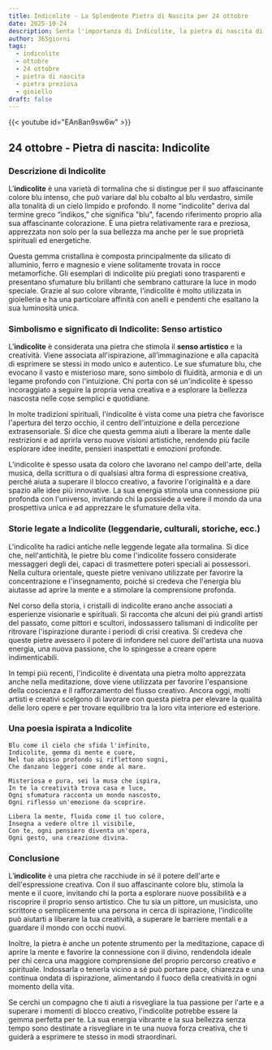 ```yaml
---
title: Indicolite - La Splendente Pietra di Nascita per 24 ottobre
date: 2025-10-24
description: Senta l'importanza di Indicolite, la pietra di nascita di 24 ottobre che simboleggia Senso artistico. Lasci che la sua bellezza e il suo significato illuminino la sua giornata.
author: 365giorni
tags:
  - indicolite
  - ottobre
  - 24 ottobre
  - pietra di nascita
  - pietra preziosa
  - gioiello
draft: false
---
```


{{< youtube id="EAn8an9sw6w" >}}

## 24 ottobre - Pietra di nascita: Indicolite

### Descrizione di Indicolite

L’**indicolite** è una varietà di tormalina che si distingue per il suo affascinante colore blu intenso, che può variare dal blu cobalto al blu verdastro, simile alla tonalità di un cielo limpido e profondo. Il nome “indicolite” deriva dal termine greco “indikos,” che significa "blu", facendo riferimento proprio alla sua affascinante colorazione. È una pietra relativamente rara e preziosa, apprezzata non solo per la sua bellezza ma anche per le sue proprietà spirituali ed energetiche.

Questa gemma cristallina è composta principalmente da silicato di alluminio, ferro e magnesio e viene solitamente trovata in rocce metamorfiche. Gli esemplari di indicolite più pregiati sono trasparenti e presentano sfumature blu brillanti che sembrano catturare la luce in modo speciale. Grazie al suo colore vibrante, l'indicolite è molto utilizzata in gioielleria e ha una particolare affinità con anelli e pendenti che esaltano la sua luminosità unica.

### Simbolismo e significato di Indicolite: Senso artistico

L’**indicolite** è considerata una pietra che stimola il **senso artistico** e la creatività. Viene associata all'ispirazione, all’immaginazione e alla capacità di esprimere se stessi in modo unico e autentico. Le sue sfumature blu, che evocano il vasto e misterioso mare, sono simbolo di fluidità, armonia e di un legame profondo con l'intuizione. Chi porta con sé un'indicolite è spesso incoraggiato a seguire la propria vena creativa e a esplorare la bellezza nascosta nelle cose semplici e quotidiane.

In molte tradizioni spirituali, l'indicolite è vista come una pietra che favorisce l'apertura del terzo occhio, il centro dell'intuizione e della percezione extrasensoriale. Si dice che questa gemma aiuti a liberare la mente dalle restrizioni e ad aprirla verso nuove visioni artistiche, rendendo più facile esplorare idee inedite, pensieri inaspettati e emozioni profonde.

L’indicolite è spesso usata da coloro che lavorano nel campo dell'arte, della musica, della scrittura o di qualsiasi altra forma di espressione creativa, perché aiuta a superare il blocco creativo, a favorire l'originalità e a dare spazio alle idee più innovative. La sua energia stimola una connessione più profonda con l'universo, invitando chi la possiede a vedere il mondo da una prospettiva unica e ad apprezzare le sfumature della vita.

### Storie legate a Indicolite (leggendarie, culturali, storiche, ecc.)

L'indicolite ha radici antiche nelle leggende legate alla tormalina. Si dice che, nell'antichità, le pietre blu come l'indicolite fossero considerate messaggeri degli dei, capaci di trasmettere poteri speciali ai possessori. Nella cultura orientale, queste pietre venivano utilizzate per favorire la concentrazione e l'insegnamento, poiché si credeva che l'energia blu aiutasse ad aprire la mente e a stimolare la comprensione profonda.

Nel corso della storia, i cristalli di indicolite erano anche associati a esperienze visionarie e spirituali. Si racconta che alcuni dei più grandi artisti del passato, come pittori e scultori, indossassero talismani di indicolite per ritrovare l'ispirazione durante i periodi di crisi creativa. Si credeva che queste pietre avessero il potere di infondere nel cuore dell'artista una nuova energia, una nuova passione, che lo spingesse a creare opere indimenticabili.

In tempi più recenti, l'indicolite è diventata una pietra molto apprezzata anche nella meditazione, dove viene utilizzata per favorire l'espansione della coscienza e il rafforzamento del flusso creativo. Ancora oggi, molti artisti e creativi scelgono di lavorare con questa pietra per elevare la qualità delle loro opere e per trovare equilibrio tra la loro vita interiore ed esteriore.

### Una poesia ispirata a Indicolite

```
Blu come il cielo che sfida l'infinito,
Indicolite, gemma di mente e cuore,
Nel tuo abisso profondo si riflettono sogni,
Che danzano leggeri come onde al mare.

Misteriosa e pura, sei la musa che ispira,
In te la creatività trova casa e luce,
Ogni sfumatura racconta un mondo nascosto,
Ogni riflesso un'emozione da scoprire.

Libera la mente, fluida come il tuo colore,
Insegna a vedere oltre il visibile,
Con te, ogni pensiero diventa un'opera,
Ogni gesto, una creazione divina.
```

### Conclusione

L’**indicolite** è una pietra che racchiude in sé il potere dell'arte e dell'espressione creativa. Con il suo affascinante colore blu, stimola la mente e il cuore, invitando chi la porta a esplorare nuove possibilità e a riscoprire il proprio senso artistico. Che tu sia un pittore, un musicista, uno scrittore o semplicemente una persona in cerca di ispirazione, l'indicolite può aiutarti a liberare la tua creatività, a superare le barriere mentali e a guardare il mondo con occhi nuovi.

Inoltre, la pietra è anche un potente strumento per la meditazione, capace di aprire la mente e favorire la connessione con il divino, rendendola ideale per chi cerca una maggiore comprensione del proprio percorso creativo e spirituale. Indossarla o tenerla vicino a sé può portare pace, chiarezza e una continua ondata di ispirazione, alimentando il fuoco della creatività in ogni momento della vita.

Se cerchi un compagno che ti aiuti a risvegliare la tua passione per l'arte e a superare i momenti di blocco creativo, l'indicolite potrebbe essere la gemma perfetta per te. La sua energia vibrante e la sua bellezza senza tempo sono destinate a risvegliare in te una nuova forza creativa, che ti guiderà a esprimere te stesso in modi straordinari.